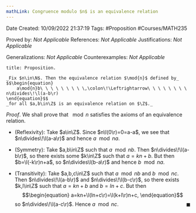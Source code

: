 ```yaml
---
mathLink: Congruence modulo $n$ is an equivalence relation
---
```


<div class="topSpace"></div>

Date Created: 10/09/2022 21:37:19
Tags: #Proposition #Courses/MATH235

Proved by: _Not Applicable_
References: _Not Applicable_
Justifications: _Not Applicable_

Generalizations: _Not Applicable_
Counterexamples: _Not Applicable_

``` ad-Proposition
title: Proposition.

_Fix $n\in\N$. Then the equivalence relation $\mod{n}$ defined by_
$$\begin{equation}
    a\mod{n}b\ \ \ \ \ \ \ \ \,\colon\!\Leftrightarrow\ \ \ \ \ \ \ \ n\divides\!\l(a-b\r)
\end{equation}$$
_for all $a,b\in\Z$ is an equivalence relation on $\Z$._

```

_Proof_. We shall prove that $\mod{n}$ satisfies the axioms of an equivalence relation.
* (Reflexivity): Take $a\in\Z$. Since $n\l(0\r)=0=a-a$, we see that $n\divides\!\l(a-a\r)$ and hence $a\mod{n}a$.

* (Symmetry): Take $a,b\in\Z$ such that $a\mod{n}b$. Then $n\divides\!\l(a-b\r)$, so there exists some $k\in\Z$ such that $a=kn+b$. But then $b=\l(-k\r)n+a$, so $n\divides\l(b-a\r)$ and hence $b\mod{n}a$.
* (Transitivity): Take $a,b,c\in\Z$ such that $a\mod{n}b$ and $b\mod{n}c$. Then $n\divides\!\l(a-b\r)$ and $n\divides\!\l(b-c\r)$, so there exists $k,l\in\Z$ such that $a=kn+b$ and $b=ln+c$. But then
$$\begin{equation}
    a=kn+\l(ln+c\r)=\l(k+l\r)n+c,
\end{equation}$$
so $n\divides\!\l(a-c\r)$. Hence $a\mod{n}c$.<span style="float:right;">$\blacksquare$</span>
